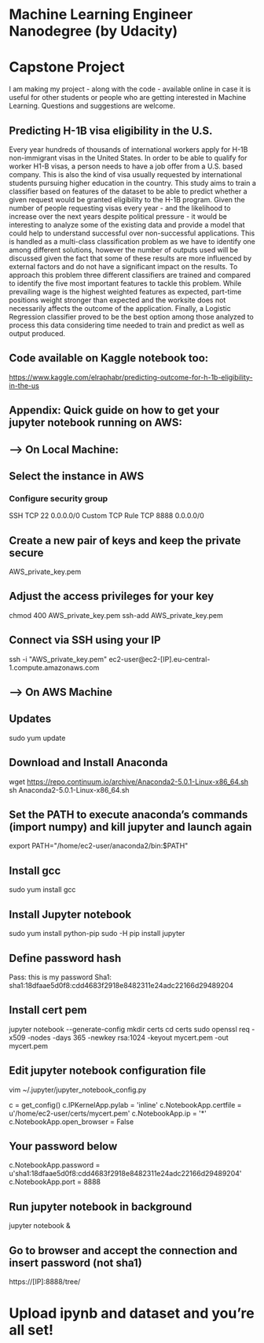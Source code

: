 # Machine Learning Engineer Nanodegree (by Udacity)

# Capstone Project

I am making my project - along with the code - available online in case it is useful for other students or people who are getting interested in Machine Learning. Questions and suggestions are welcome. 

## Predicting H-1B visa eligibility in the U.S. 

Every year hundreds of thousands of international workers apply for H-1B non-immigrant visas in the United States. In order to be able to qualify for worker H1-B visas, a person needs to have a job offer from a U.S. based company. This is also the kind of visa usually requested by international students pursuing higher education in the country. This study aims to train a classifier based on features of the dataset to be able to predict whether a given request would be granted eligibility to the H-1B program. Given the number of people requesting visas every year - and the likelihood to increase over the next years despite political pressure - it would be interesting to analyze some of the existing data and provide a model that could help to understand successful over non-successful applications. This is handled as a multi-class classification problem as we have to identify one among different solutions, however the number of outputs used will be discussed given the fact that some of these results are more influenced by external factors and do not have a significant impact on the results. To approach this problem three different classifiers are trained and compared to identify the five most important features to tackle this problem. While prevailing wage is the highest weighted features as expected, part-time positions weight stronger than expected and the worksite does not necessarily affects the outcome of the application. Finally, a Logistic Regression classifier proved to be the best option among those analyzed to process this data considering time needed to train and predict as well as output produced.

## Code available on Kaggle notebook too: 

https://www.kaggle.com/elraphabr/predicting-outcome-for-h-1b-eligibility-in-the-us 

## Appendix: Quick guide on how to get your jupyter notebook running on AWS: 

## —> On Local Machine: 

## Select the instance in AWS 

### Configure security group 
SSH TCP 22 0.0.0.0/0
Custom TCP Rule TCP 8888 0.0.0.0/0

## Create a new pair of keys and keep the private secure 
AWS_private_key.pem

## Adjust the access privileges for your key 
chmod 400 AWS_private_key.pem
ssh-add AWS_private_key.pem

## Connect via SSH using your IP 
ssh -i "AWS_private_key.pem" ec2-user@ec2-[IP].eu-central-1.compute.amazonaws.com 

## —> On AWS Machine 

## Updates
sudo yum update

## Download and Install Anaconda

wget https://repo.continuum.io/archive/Anaconda2-5.0.1-Linux-x86_64.sh
sh Anaconda2-5.0.1-Linux-x86_64.sh

## Set the PATH to execute anaconda’s commands (import numpy) and kill jupyter and launch again 
export PATH="/home/ec2-user/anaconda2/bin:$PATH"

## Install gcc 
sudo yum install gcc

## Install Jupyter notebook
sudo yum install python-pip
sudo -H pip install jupyter

## Define password hash
Pass: this is my password
Sha1: sha1:18dfaae5d0f8:cdd4683f2918e8482311e24adc22166d29489204

## Install cert pem 
jupyter notebook --generate-config
mkdir certs
cd certs
sudo openssl req -x509 -nodes -days 365 -newkey rsa:1024 -keyout mycert.pem -out mycert.pem

## Edit jupyter notebook configuration file 
vim ~/.jupyter/jupyter_notebook_config.py

c = get_config()
c.IPKernelApp.pylab = 'inline' 
c.NotebookApp.certfile = u'/home/ec2-user/certs/mycert.pem' 
c.NotebookApp.ip = '*' 
c.NotebookApp.open_browser = False 

## Your password below  
c.NotebookApp.password = u'sha1:18dfaae5d0f8:cdd4683f2918e8482311e24adc22166d29489204' 
c.NotebookApp.port = 8888

## Run jupyter notebook in background  
jupyter notebook & 

## Go to browser and accept the connection and insert password (not sha1)
https://[IP]:8888/tree/

# Upload ipynb and dataset and you’re all set!

